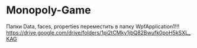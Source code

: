 # Monopoly-Game
Папки Data, faces, properties переместить в папку WpfApplication1!!!
https://drive.google.com/drive/folders/1pi2tCMky1jbQ82Bwufk0poH5kSXL_KAG
